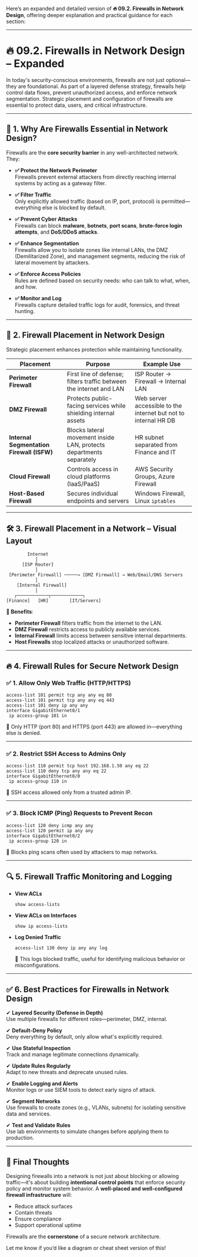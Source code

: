 Here’s an expanded and detailed version of **🔥 09.2. Firewalls in Network Design**, offering deeper explanation and practical guidance for each section:

---

# 🔥 09.2. Firewalls in Network Design – Expanded

In today's security-conscious environments, firewalls are not just optional—they are foundational. As part of a layered defense strategy, firewalls help control data flows, prevent unauthorized access, and enforce network segmentation. Strategic placement and configuration of firewalls are essential to protect data, users, and critical infrastructure.

---

## 🌟 1. Why Are Firewalls Essential in Network Design?

Firewalls are the **core security barrier** in any well-architected network. They:

- **✅ Protect the Network Perimeter**  
  Firewalls prevent external attackers from directly reaching internal systems by acting as a gateway filter.

- **✅ Filter Traffic**  
  Only explicitly allowed traffic (based on IP, port, protocol) is permitted—everything else is blocked by default.

- **✅ Prevent Cyber Attacks**  
  Firewalls can block **malware**, **botnets**, **port scans**, **brute-force login attempts**, and **DoS/DDoS attacks**.

- **✅ Enhance Segmentation**  
  Firewalls allow you to isolate zones like internal LANs, the DMZ (Demilitarized Zone), and management segments, reducing the risk of lateral movement by attackers.

- **✅ Enforce Access Policies**  
  Rules are defined based on security needs: who can talk to what, when, and how.

- **✅ Monitor and Log**  
  Firewalls capture detailed traffic logs for audit, forensics, and threat hunting.

---

## 🔑 2. Firewall Placement in Network Design

Strategic placement enhances protection while maintaining functionality.

| **Placement**                  | **Purpose**                                                       | **Example Use**                                                 |
|-------------------------------|-------------------------------------------------------------------|-----------------------------------------------------------------|
| **Perimeter Firewall**         | First line of defense; filters traffic between the internet and LAN | ISP Router → Firewall → Internal LAN                            |
| **DMZ Firewall**               | Protects public-facing services while shielding internal assets    | Web server accessible to the internet but not to internal HR DB |
| **Internal Segmentation Firewall (ISFW)** | Blocks lateral movement inside LAN, protects departments separately | HR subnet separated from Finance and IT                         |
| **Cloud Firewall**             | Controls access in cloud platforms (IaaS/PaaS)                     | AWS Security Groups, Azure Firewall                             |
| **Host-Based Firewall**        | Secures individual endpoints and servers                           | Windows Firewall, Linux `iptables`                              |

---

## 🛠️ 3. Firewall Placement in a Network – Visual Layout

```plaintext
        Internet
           │
      [ISP Router]
           │
 [Perimeter Firewall] ─────→ [DMZ Firewall] → Web/Email/DNS Servers
           │
    [Internal Firewall]
           │
   ┌────────────┬────────────┐
[Finance]   [HR]        [IT/Servers]
```

**🔹 Benefits**:
- **Perimeter Firewall** filters traffic from the internet to the LAN.
- **DMZ Firewall** restricts access to publicly available services.
- **Internal Firewall** limits access between sensitive internal departments.
- **Host Firewalls** stop localized attacks or unauthorized software.

---

## 🔥 4. Firewall Rules for Secure Network Design

### ✅ 1. Allow Only Web Traffic (HTTP/HTTPS)
```cisco
access-list 101 permit tcp any any eq 80
access-list 101 permit tcp any any eq 443
access-list 101 deny ip any any
interface GigabitEthernet0/1
 ip access-group 101 in
```
🔹 Only HTTP (port 80) and HTTPS (port 443) are allowed in—everything else is denied.

---

### ✅ 2. Restrict SSH Access to Admins Only
```cisco
access-list 110 permit tcp host 192.168.1.50 any eq 22
access-list 110 deny tcp any any eq 22
interface GigabitEthernet0/0
 ip access-group 110 in
```
🔹 SSH access allowed only from a trusted admin IP.

---

### ✅ 3. Block ICMP (Ping) Requests to Prevent Recon
```cisco
access-list 120 deny icmp any any
access-list 120 permit ip any any
interface GigabitEthernet0/2
 ip access-group 120 in
```
🔹 Blocks ping scans often used by attackers to map networks.

---

## 🔍 5. Firewall Traffic Monitoring and Logging

- **View ACLs**  
  ```cisco
  show access-lists
  ```

- **View ACLs on Interfaces**  
  ```cisco
  show ip access-lists
  ```

- **Log Denied Traffic**  
  ```cisco
  access-list 130 deny ip any any log
  ```
  🔹 This logs blocked traffic, useful for identifying malicious behavior or misconfigurations.

---

## ✅ 6. Best Practices for Firewalls in Network Design

✔ **Layered Security (Defense in Depth)**  
Use multiple firewalls for different roles—perimeter, DMZ, internal.

✔ **Default-Deny Policy**  
Deny everything by default, only allow what's explicitly required.

✔ **Use Stateful Inspection**  
Track and manage legitimate connections dynamically.

✔ **Update Rules Regularly**  
Adapt to new threats and deprecate unused rules.

✔ **Enable Logging and Alerts**  
Monitor logs or use SIEM tools to detect early signs of attack.

✔ **Segment Networks**  
Use firewalls to create zones (e.g., VLANs, subnets) for isolating sensitive data and services.

✔ **Test and Validate Rules**  
Use lab environments to simulate changes before applying them to production.

---

## 🚀 Final Thoughts

Designing firewalls into a network is not just about blocking or allowing traffic—it's about building **intentional control points** that enforce security policy and monitor system behavior. A **well-placed and well-configured firewall infrastructure** will:
- Reduce attack surfaces
- Contain threats
- Ensure compliance
- Support operational uptime

Firewalls are the **cornerstone** of a secure network architecture.

Let me know if you’d like a diagram or cheat sheet version of this!